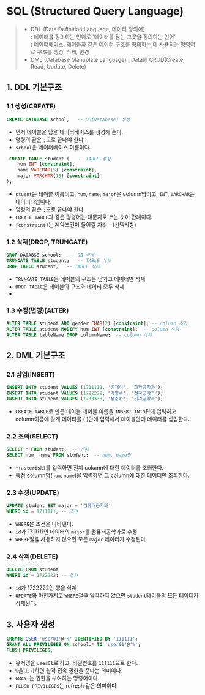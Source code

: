 # SQL (Structured Query Language)
> - DDL (Data Definition Language, 데이터 정의어)   
> : 데이터를 정의하는 언어로 '데이터를 담는 그릇을 정의하는 언어'   
> : 데이터베이스, 테이블과 같은 데이터 구조를 정의하는 데 사용되는 명령어로 구조를 생성, 삭제, 변경
> - DML (Database Manuplate Language) : Data를 CRUD(Create, Read, Update, Delete)

## 1. DDL 기본구조
### 1.1 생성(CREATE)
```sql
CREATE DATABASE school;   -- DB(Database) 생성
```
- 먼저 테이블을 담을 데이터베이스를 생성해 준다.
- 명령의 끝은 `;`으로 끝나야 한다. 
- `school`은 데이터베이스 이름이다. 
```sql
 CREATE TABLE student (   -- TABLE 생성 
    num INT [constraint],
    name VARCHAR(5) [constraint],
    major VARCHAR(10) [constraint]
);
 ```
- `stuent`는 테이블 이름이고, `num`, `name`, `major`은 column명이고, `INT`, `VARCHAR`는 데이터타입이다.
- 명령의 끝은 `;`으로 끝나야 한다. 
- `CREATE TABLE`과 같은 명령어는 대문자로 쓰는 것이 관례이다. 
- `[constraint]`는 제약조건이 들어길 자리 - (선택사항)
### 1.2 삭제(DROP, TRUNCATE)
```sql
DROP DATABSE school;   -- DB 삭제
TRUNCATE TABLE student;   -- TABLE 삭제 
DROP TABLE student;   -- TABLE 삭제
```
- `TRUNCATE TABLE`은 테이블의 구조는 남기고 데이터만 삭제
- `DROP TABLE`은 테이블의 구조와 데이터 모두 삭제
- 
### 1.3 수정(변경)(ALTER)
```sql
ALTER TABLE student ADD gender CHAR(2) [constraint]; -- column 추가
ALTER TABLE student MODIFY num INT [constraint];  -- column 수정
ALTER TABLE tableName DROP columnName;  -- column 삭제
```

## 2. DML 기본구조
### 2.1 삽입(INSERT)
```sql
INSERT INTO student VALUES (1711111, '유재석', '화학공학과');
INSERT INTO student VALUES (1722222, '박명수', '전자공학과');
INSERT INTO student VALUES (1733333, '정준하', '기계공학과');
```
- `CREATE TABLE`로 만든 테이블 테이블 이름을 `INSERT INTO`뒤에 입력하고   
  column이름에 맞게 데이터를 ( )안에 입력해서 테이블안에 데이터를 삽입한다. 
### 2.2 조회(SELECT)
```sql
SELECT * FROM student;  -- 전체
SELECT num, name FROM student;  -- num, name만
```
- `*(asterisk)`를 입력하면 전체 column에 대한 데이터를 조회한다. 
- 특정 column명(`num`, `name`)을 입력하면 그 column에 대한 데이터만 조회한다. 
### 2.3 수정(UPDATE)
```sql
UPDATE student SET major = '컴퓨터공학과' 
WHERE id = 1711111; -- 조건
```
- `WHERE`은 조건을 나타낸다.
- `id`가 1711111인 데이터의 `major`를 컴퓨터공학과로 수정
- `WHERE`절을 사용하지 않으면 모든 `major` 데이터가 수정된다. 
### 2.4 삭제(DELETE)
```sql
DELETE FROM student 
WHERE id = 1722222; -- 조건
```
- `id`가 1722222인 행을 삭제
- `UPDATE`와 마찬가지로 `WHERE`절을 입력하지 않으면 `student`테이블의 모든 데이터가 삭제된다.
## 3. 사용자 생성
```sql
CREATE USER 'user01'@'%' IDENTIFIED BY '111111';
GRANT ALL PRIVILEGES ON school.* TO 'user01'@'%';
FLUSH PRIVILEGES;
```
- 유저명을 `user01`로 하고, 비밀번호를 `111111`으로 한다.
- `%`을 표기하면 원격 접속 권한을 준다는 의미이다. 
- `GRANT`는 권한을 부여하는 명령어이다. 
- `FLUSH PRIVILEGES`는 refresh 같은 의미이다.
